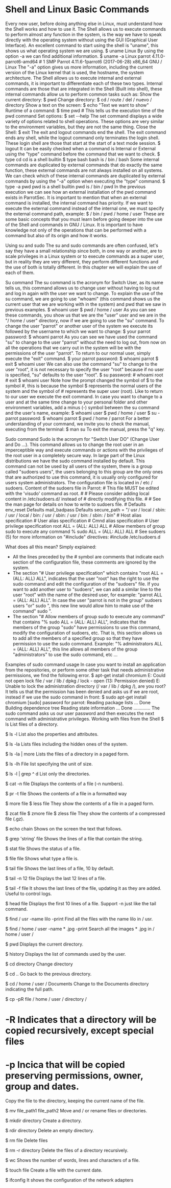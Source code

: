 # Shell and Linux Basic Commands #

Every new user, before doing anything else in Linux, must understand how the Shell works and how to use it. The Shell allows us to execute commands to perform almost any function in the system, is the way we have to speak directly with the operating system without using the GUI (Graphical User Interface).
An excellent command to start using the shell is "uname", this shows us what operating system we are using.
	$ uname
	Linux
By using the option -a we can find additional information.
	$ uname -a
	Linux parrot 4.11.0-parrot6-amd64 # 1 SMP Parrot 4.11.6-1parrot6 (2017-06-28) x86_64 GNU / Linux
The "-a" option gives us more information, including the current version of the Linux kernel that is used, the hostname, the system architecture.
The Shell allows us to execute internal and external commands, it is important to differentiate each of these two types.
Internal commands are those that are integrated in the Shell (Built into shell), these internal commands allow us to perform common tasks such as:
Show the current directory:
	$ pwd
Change directory:
	$ cd / route / del / nuevo / directory
Show a text on the screen:
	$ echo "Text we want to show"
Runtime of a command:
	$ time pwd 		# This tells us the execution time of the pwd command
Set options:
	$ set --help
The set command displays a wide variety of options related to shell operations. These options are very similar to the environment variables, but they are not the same thing.
Close the Shell:
	$ exit
The exit and logout commands end the shell. The exit command ends any shell, while the logout command only terminates the login shell. These login shell are those that start at the start of a text mode session.
	$ logout
It can be easily checked when a command is Internal or External using the "type" command before the command that we want to check.
	$ type cd
	cd is a shell builtin
	$ type bash
	bash is / bin / bash
Some internal commands are duplicated by external commands that do exactly the same function, these external commands are not always installed on all systems. We can check which of these internal commands are duplicated by external commands by using the "-a" option when executing the "type" command.
	$ type -a pwd
	pwd is a shell builtin
	pwd is / bin / pwd
In the previous execution we can see how an external installation of the pwd command exists in ParrotSec. It is important to mention that when an external command is installed, the internal command has priority. If we want to execute the external command instead of the internal one, we must specify the external command path, example:
	$ / bin / pwd
	/ home / user
These are some basic concepts that you must learn before going deeper into the use of the Shell and commands in GNU / Linux. It is important to have knowledge not only of the operations that can be performed with a command but also of its origin and how it works.

Using su and sudo
The su and sudo commands are often confused, let's say they have a small relationship since both, in one way or another, are to scale privileges in a Linux system or to execute commands as a super user, but in reality they are very different, they perform different functions and the use of both is totally different. In this chapter we will explain the use of each of them.

Su command
The su command is the acronym for Switch User, as its name tells us, this command allows us to change user without having to log out and log in again with the user we want to change. To explain the use of the su command, we are going to use "whoami" (this command shows us the current user that we are working with in the system) and pwd that we saw in previous examples.
	$ whoami
	user
	$ pwd
	/ home / user
As you can see these commands, you show us that we are the "user" user and we are in the "/ home / user" directory, now if we are going to use the "su" command.
To change the user "parrot" or another user of the system we execute its followed by the username to which we want to change:
	$ your parrot
	password: <parrot user password>
	$ whoami
	parrot
As you can see we have used the command "su" to change to the user "parrot" without the need to log out, from now on all the operations that we carry out in the system will be with the permissions of the user "parrot". To return to our normal user, simply execute the "exit" command.
	$ your parrot
	password: <parrot user password>
	$ whoami
	parrot
	$ exit
	$ whoami
	user
We can also use the command "su" to change to the user "root", it is not necessary to specify the user "root" because if no user is specified, "su" defaults to the user "root".
	$ su
	password: <user password root>
	# whoami
	root
	# exit
	$ whoami
	user
Note how the prompt changed the symbol of $ to the symbol #, this is because the symbol $ represents the normal users of the system and the symbol of # represents the super user (root). Like to return to our user we execute the exit command.
In case you want to change to a user and at the same time change to your personal folder and other environment variables, add a minus (-) symbol between the su command and the user's name, example:
	$ whoami
	user
	$ pwd
	/ home / user
	$ su - parrot
	password:
	$ whoami
	parrot
	$ pwd
	/ home / parrot
For a better understanding of your command, we invite you to check the manual, executing from the terminal:
	$ man su
To exit the manual, press the "q" key.

Sudo command
Sudo is the acronym for "Switch User DO" (Change User and Do ...). This command allows us to change the root user in an imperceptible way and execute commands or actions with the privileges of the root user in a completely secure way. In large part of the Linux distributions we have the sudo command installed by default. This command can not be used by all users of the system, there is a group called "sudoers users", the users belonging to this group are the only ones that are authorized to use this command, it is usually only configured for users system administrators. The configuration file is located in / etc / sudoers.
Content of the sudoers file in Parrot:
	# This file MUST be edited with the 'visudo' command as root.
	#
	# Please consider adding local content in /etc/sudoers.d/ instead of
	# directly modifying this file.
	#
	# See the man page for details on how to write to sudoers file.
	#
	Defaults env_reset
	Defaults mail_badpass
	Defaults secure_path = "/ usr / local / sbin: / usr / local / bin: / usr / sbin: / usr / bin: / sbin: / bin"
	# Host alias specification
	# User alias specification
	# Cmnd alias specification
	# User privilege specification
	root ALL = (ALL: ALL) ALL
	# Allow members of group sudo to execute any command
	% sudo ALL = (ALL: ALL) ALL
	# See sudoers (5) for more information on "#include" directives:
	#include /etc/sudoers.d

What does all this mean?
Simply explained:
- All the lines preceded by the # symbol are comments that indicate each section of the configuration file, these comments are ignored by the system.
- The section "# User privilege specification" which contains "root ALL = (ALL: ALL) ALL", indicates that the user "root" has the right to use the sudo command and edit the configuration of the "sudoers" file. If you want to add another user to "sudoers", we can add a similar line to the user "root" with the name of the desired user, for example: "parrot ALL = (ALL: ALL) ALL". In case the user "parrot is not in the group" sudoers users "or" sudo ", this new line would allow him to make use of the command" sudo ".
- The section "# Allow members of group sudo to execute any command" that contains "% sudo ALL = (ALL: ALL) ALL", indicates that the members of the group "sudo" have permissions to use this command, modify the configuration of sudoers, etc. That is, this section allows us to add all the members of a specified group so that they have permission to use the sudo command. Example: "% administrators ALL = (ALL: ALL) ALL", this line allows all members of the group "administrators" to use the sudo command, etc ...

Examples of sudo command usage
In case you want to install an application from the repositories, or perform some other task that needs administrative permissions, we find the following error.
	$ apt-get install chromium
	E: Could not open lock file / var / lib / dpkg / lock - open (13: Permission denied)
	E: Unable to lock the administration directory (/ var / lib / dpkg /), are you root?
It tells us that the permission has been denied and asks us if we are root, instead if we use the sudo command in front:
	$ sudo apt-get install chromium
	[sudo] password for parrot:
	Reading package lists ... Done
	Building dependence tree
	Reading state information ... Done
	.............
The sudo command asks us our user password and then executes the next command with administrative privileges.
Working with files from the Shell
$ ls
List files of a directory.

$ ls -l
List also the properties and attributes.

$ ls -la
Lists files including the hidden ones of the system.

$ ls -la | more
Lists the files of a directory in a paged form.

$ ls -lh
File list specifying the unit of size.

$ ls -l | grep ^ d
List only the directories.

$ cat -n file
Displays the contents of a file (-n numbers).

$ pr -t file
Shows the contents of a file in a formatted way

$ more file
$ less file
They show the contents of a file in a paged form.

$ zcat file
$ zmore file
$ zless file
They show the contents of a compressed file (.gz).

$ echo chain
Shows on the screen the text that follows.

$ grep 'string' file
Shows the lines of a file that contain the string.

$ stat file
Shows the status of a file.

$ file file
Shows what type a file is.

$ tail file
Shows the last lines of a file, 10 by default.

$ tail -n 12 file
Displays the last 12 lines of a file.

$ tail -f file
It shows the last lines of the file, updating it as they are added. Useful to control logs.

$ head file
Displays the first 10 lines of a file. Support -n just like the tail command.

$ find / usr -name lilo -print
Find all the files with the name lilo in / usr.

$ find / home / user -name * .jpg -print
Search all the images * .jpg in / home / user /

$ pwd
Displays the current directory.

$ history
Displays the list of commands used by the user.

$ cd directory
Change directory

$ cd ..
Go back to the previous directory.

$ cd / home / user / Documents
Change to the Documents directory indicating the full path.

$ cp -pR file / home / user / directory /
# -R Indicates that a directory will be copied recursively, except special files
# -p Incica that will be copied preserving permissions, owner, group and dates.
Copy the file to the directory, keeping the current name of the file.

$ mv file_path1 file_path2
Move and / or rename files or directories.

$ mkdir directory
Create a directory.

$ rdir directory
Delete an empty directory.

$ rm file
Delete files

$ rm -r directory
Delete the files of a directory recursively.

$ wc
Shows the number of words, lines and characters of a file.

$ touch file
Create a file with the current date.

$ ifconfig
It shows the configuration of the network adapters

